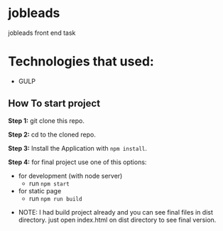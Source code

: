# jobleads
jobleads front end task

# Technologies that used:

- GULP

## How To start project

**Step 1:** git clone this repo.

**Step 2:** cd to the cloned repo.

**Step 3:** Install the Application with `npm install`.

**Step 4:**  for  final project use one of this options:

* for development (with node server)
  * run `npm start`
* for static page
  * run `npm run build`
  
- NOTE: I had build project already and you can see final files in dist directory. just open index.html on dist directory to see final version.

